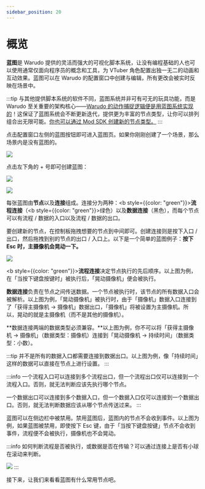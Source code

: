 ```yaml
---
sidebar_position: 20
---
```


# 概览

**蓝图**是 Warudo 提供的灵活而强大的可视化脚本系统，让没有编程基础的人也可以使用通常仅面向程序员的概念和工具，为 VTuber 角色配置出独一无二的动画和互动效果。蓝图可以在 Warudo 的配置窗口中创建与编辑，所有更改会被实时反映在场景中。

:::tip
与其他提供脚本系统的软件不同，蓝图系统并非可有可无的玩具功能，而是 Warudo 至关重要的架构核心——[Warudo 的动作捕捉逻辑便是用蓝图系统实现的](mocap-nodes.md)！这保证了蓝图系统会不断更新迭代，提供更为丰富的节点类型，让你可以排列组合出无限可能。[你也可以通过 Mod SDK 创建新的节点类型。](../modding/mod-sdk.md)
:::

点击配置窗口左侧的蓝图按钮即可进入蓝图页。如果你刚刚创建了一个场景，那么场景内是没有蓝图的。

![](/doc-img/zh-blueprint-overview-1.webp)

点击左下角的 + 号即可创建蓝图：

![](/doc-img/zh-blueprint-overview-2.webp)

![](/doc-img/zh-blueprint-overview-3.webp)

每张蓝图由**节点**以及**连接**组成。连接分为两种：<b style={{color: "green"}}>**流程连接**</b>（<b style={{color: "green"}}>绿色</b>）以及**数据连接**（黑色），而每个节点可以有流程 / 数据的入口以及流程 / 数据的出口。

要创建新的节点，在控制板拖拽想要的节点到中间即可。创建连接则是按下入口 / 出口，然后拖拽到别的节点的出口 / 入口上。以下是一个简单的蓝图例子：**按下 Esc 时，主摄像机会晃动一下。**

![](/doc-img/zh-blueprint-overview-4.webp)

<b style={{color: "green"}}>**流程连接**</b>决定节点执行的先后顺序。以上图为例，在「当按下键盘按键时」被执行后，「晃动摄像机」便会被执行。

**数据连接**负责在节点之间传送数据。一个节点被执行时，该节点的所有数据入口会被解析。以上图为例，「晃动摄像机」被执行时，由于「摄像机」数据入口连接到了「获得主摄像机 → 摄像机」数据出口，「摄像机」将被设置为主摄像机。所以，晃动的就是主摄像机（而不是其他的摄像机）。

**数据连接两端的数据类型必须兼容。**以上图为例，你不可以将「获得主摄像机 → 摄像机」（数据类型：摄像机）连接到「晃动摄像机 → 持续时间」（数据类型：小数）。

:::tip
并不是所有的数据入口都需要连接到数据出口。以上图为例，像「持续时间」这样的数据可以直接在节点上进行设置。
:::

:::info
一个流程入口可以连接到多个流程出口，但一个流程出口仅可以连接到一个流程入口。否则，就无法判断应该先执行哪个节点。

一个数据出口可以连接到多个数据入口，但一个数据入口仅可以连接到一个数据出口。否则，就无法判断数据应该从哪个节点传送过来。
:::

蓝图可以在侧边栏中被禁用。禁用蓝图后，蓝图内的节点不会收到事件。以上图为例，如果蓝图被禁用，即使按下 Esc 键，由于「当按下键盘按键」节点不会收到事件，流程便不会被执行，摄像机也不会晃动。

:::info
如何判断流程是否被执行，或数据是否在传输？可以通过连接上是否有小球在滚动来判断。

![](/doc-img/zh-blueprint-overview-5.webp)
:::

接下来，让我们来看看蓝图有什么常用节点吧。
